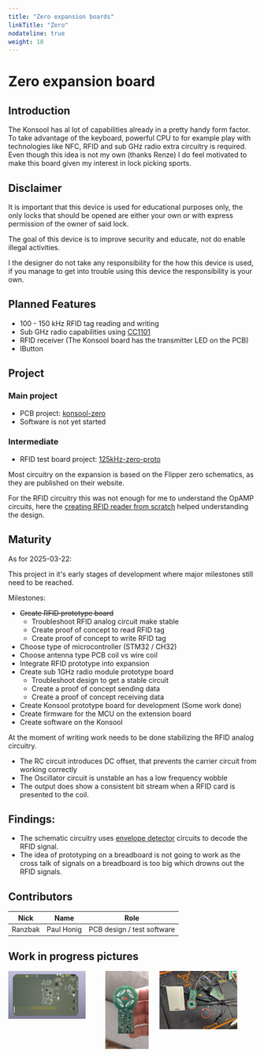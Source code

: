```yaml
---
title: "Zero expansion boards"
linkTitle: "Zero"
nodateline: true
weight: 10
---
```


# Zero expansion board

## Introduction

The Konsool has al lot of capabilities already in a pretty handy form factor.
To take advantage of the keyboard, powerful CPU to for example play with technologies
like NFC, RFID and sub GHz radio extra circuitry is required.
Even though this idea is not my own (thanks Renze) I do feel motivated to make this
board given my interest in lock picking sports.

## Disclaimer

It is important that this device is used for educational purposes only, the only
locks that should be opened are either your own or with express permission of the owner of said lock.

The goal of this device is to improve security and educate, not do enable illegal activities.

I the designer do not take any responsibility for the how this device is used, if you
manage to get into trouble using this device the responsibility is your own.

## Planned Features

- 100 - 150 kHz RFID tag reading and writing
- Sub GHz radio capabilities using [CC1101](https://www.ti.com/lit/ds/symlink/cc1101.pdf)
- RFID receiver (The Konsool board has the transmitter LED on the PCB)
- IButton

## Project

### Main project

- PCB project: [konsool-zero](https://github.com/badgeteam/konsool-zero)
- Software is not yet started

### Intermediate

- RFID test board project: [125kHz-zero-proto](https://github.com/badgeteam/125khz-zero-proto)

Most circuitry on the expansion is based on the Flipper zero schematics, as they are published on their website.

For the RFID circuitry this was not enough for me to understand the OpAMP circuits, here the [creating RFID reader from scratch](https://electricpcb.blogspot.com/2014/07/creating-rfid-reader-from-scratch-part-2.html) helped understanding the design.

## Maturity

As for 2025-03-22:

This project in it's early stages of development where major milestones still need to be reached.

Milestones:

- ~~Create RFID prototype board~~
  - Troubleshoot RFID analog circuit make stable
  - Create proof of concept to read RFID tag
  - Create proof of concept to write RFID tag
- Choose type of microcontroller (STM32 / CH32)
- Choose antenna type PCB coil vs wire coil
- Integrate RFID prototype into expansion
- Create sub 1GHz radio module prototype board
  - Troubleshoot design to get a stable circuit
  - Create a proof of concept sending data
  - Create a proof of concept receiving data
- Create Konsool prototype board for development (Some work done)
- Create firmware for the MCU on the extension board
- Create software on the Konsool

At the moment of writing work needs to be done stabilizing the RFID analog circuitry.

- The RC circuit introduces DC offset, that prevents the carrier circuit from working correctly
- The Oscillator circuit is unstable an has a low frequency wobble
- The output does show a consistent bit stream when a RFID card is presented to the coil.

## Findings:

- The schematic circuitry uses [envelope detector](https://en.wikipedia.org/wiki/Envelope_detector) circuits to decode the RFID signal.
- The idea of prototyping on a breadboard is not going to work as the cross talk of signals on a breadboard is too big which drowns out the RFID signals.

## Contributors

| Nick    | Name       | Role                       |
| ------- | ---------- | -------------------------- |
| Ranzbak | Paul Honig | PCB design / test software |

## Work in progress pictures

<div style="display: flex; flex-direction: row;">
    <a href="./early-design-pcb-coil.png" target="_blank">
    <img src="./early-design-pcb-coil.png" style="margin: 0 auto 2rem auto; width: 80%;">
    </a>
    <a href="./RFID-proto-board.jpg" target="_blank">
    <img src="./RFID-proto-board.jpg" style="margin: 0 auto 2rem auto; width: 80%;">
    </a>
    <a href="./rfid-test-setup.jpeg" target="_blank">
    <img src="./rfid-test-setup.jpeg" style="margin: 0 auto 2rem auto; width: 80%;">
    </a>
</div>
